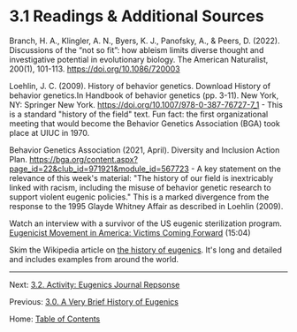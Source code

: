 # 3.1 Readings & Additional Sources

Branch, H. A., Klingler, A. N., Byers, K. J., Panofsky, A., & Peers, D. (2022). Discussions of the “not so fit”: how ableism limits diverse thought and investigative potential in evolutionary biology. The American Naturalist, 200(1), 101-113. https://doi.org/10.1086/720003

Loehlin, J. C. (2009). History of behavior genetics.  Download History of behavior genetics.In Handbook of behavior genetics (pp. 3-11). New York, NY: Springer New York. https://doi.org/10.1007/978-0-387-76727-7_1
	- This is a standard "history of the field" text. Fun fact: the first organizational meeting that would become the Behavior Genetics Association (BGA) took place at UIUC in 1970.

Behavior Genetics Association (2021, April). Diversity and Inclusion Action Plan. https://bga.org/content.aspx?page_id=22&club_id=971921&module_id=567723
	- A key statement on the relevance of this week's material: "The history of our field is inextricably linked with racism, including the misuse of behavior genetic research to support violent eugenic policies." This is a marked divergence from the response to the 1995 Glayde Whitney Affair as described in Loehlin (2009).

Watch an interview with a survivor of the US eugenic sterilization program. [Eugenicist Movement in America: Victims Coming Forward](https://youtu.be/Nshj9rCTPdE) (15:04)

Skim the Wikipedia article on [the history of eugenics](https://en.wikipedia.org/wiki/History_of_eugenics). It's long and detailed and includes examples from around the world.

-----

Next: [3.2. Activity: Eugenics Journal Repsonse](3.2_activity_eugenics_joural_response.md)

Previous: [3.0. A Very Brief History of Eugenics](3.0_eugenics.md)

Home: [Table of Contents](../README.md)
